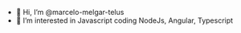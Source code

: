 - 👋 Hi, I’m @marcelo-melgar-telus
- 👀 I’m interested in Javascript coding NodeJs, Angular, Typescript

<!---
- 🌱 I’m currently learning ...
- 💞️ I’m looking to collaborate on ...
- 📫 How to reach me ...


marcelo-melgar-telus/marcelo-melgar-telus is a ✨ special ✨ repository because its `README.md` (this file) appears on your GitHub profile.
You can click the Preview link to take a look at your changes.
--->
